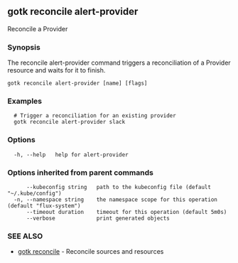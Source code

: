 ## gotk reconcile alert-provider

Reconcile a Provider

### Synopsis

The reconcile alert-provider command triggers a reconciliation of a Provider resource and waits for it to finish.

```
gotk reconcile alert-provider [name] [flags]
```

### Examples

```
  # Trigger a reconciliation for an existing provider
  gotk reconcile alert-provider slack

```

### Options

```
  -h, --help   help for alert-provider
```

### Options inherited from parent commands

```
      --kubeconfig string   path to the kubeconfig file (default "~/.kube/config")
  -n, --namespace string    the namespace scope for this operation (default "flux-system")
      --timeout duration    timeout for this operation (default 5m0s)
      --verbose             print generated objects
```

### SEE ALSO

* [gotk reconcile](gotk_reconcile.md)	 - Reconcile sources and resources

